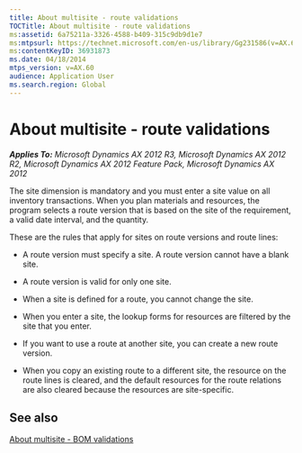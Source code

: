 ```yaml
---
title: About multisite - route validations
TOCTitle: About multisite - route validations
ms:assetid: 6a75211a-3326-4588-b409-315c9db9d1e7
ms:mtpsurl: https://technet.microsoft.com/en-us/library/Gg231586(v=AX.60)
ms:contentKeyID: 36931873
ms.date: 04/18/2014
mtps_version: v=AX.60
audience: Application User
ms.search.region: Global
---
```


# About multisite - route validations 


_**Applies To:** Microsoft Dynamics AX 2012 R3, Microsoft Dynamics AX 2012 R2, Microsoft Dynamics AX 2012 Feature Pack, Microsoft Dynamics AX 2012_

The site dimension is mandatory and you must enter a site value on all inventory transactions. When you plan materials and resources, the program selects a route version that is based on the site of the requirement, a valid date interval, and the quantity.

These are the rules that apply for sites on route versions and route lines:

  - A route version must specify a site. A route version cannot have a blank site.

  - A route version is valid for only one site.

  - When a site is defined for a route, you cannot change the site.

  - When you enter a site, the lookup forms for resources are filtered by the site that you enter.

  - If you want to use a route at another site, you can create a new route version.

  - When you copy an existing route to a different site, the resource on the route lines is cleared, and the default resources for the route relations are also cleared because the resources are site-specific.

## See also

[About multisite - BOM validations](about-multisite-bom-validations.md)

  



